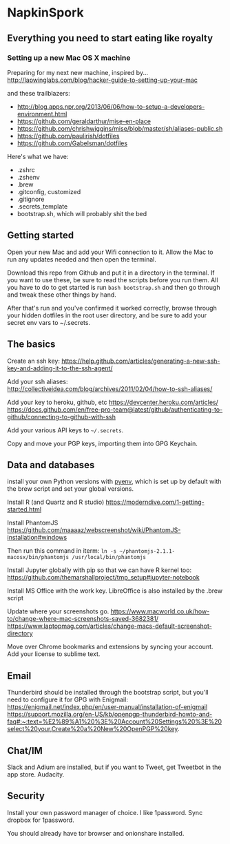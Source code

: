 # NapkinSpork
## Everything you need to start eating like royalty
### Setting up a new Mac OS X machine

Preparing for my next new machine, inspired by...
http://lapwinglabs.com/blog/hacker-guide-to-setting-up-your-mac

and these trailblazers:
+ http://blog.apps.npr.org/2013/06/06/how-to-setup-a-developers-environment.html
+ https://github.com/geraldarthur/mise-en-place
+ https://github.com/chrishwiggins/mise/blob/master/sh/aliases-public.sh
+ https://github.com/paulirish/dotfiles
+ https://github.com/GabeIsman/dotfiles

Here's what we have:

+ .zshrc
+ .zshenv
+ .brew 
+ .gitconfig, customized
+ .gitignore
+ .secrets_template
+ bootstrap.sh, which will probably shit the bed

## Getting started
Open your new Mac and add your Wifi connection to it. Allow the Mac to run any updates needed and then open the terminal.

Download this repo from Github and put it in a directory in the terminal. If you want to use these, be sure to read the scripts before you run them. All you have to do to get started is run ``bash bootstrap.sh`` and then go through and tweak these other things by hand.

After that's run and you've confirmed it worked correctly, browse through your hidden dotfiles in the root user directory, and be sure to add your secret env vars to ~/.secrets.


## The basics
Create an ssh key: https://help.github.com/articles/generating-a-new-ssh-key-and-adding-it-to-the-ssh-agent/

Add your ssh aliases: http://collectiveidea.com/blog/archives/2011/02/04/how-to-ssh-aliases/

Add your key to heroku, github, etc
https://devcenter.heroku.com/articles/<keys id="adding-keys-to-heroku"></keys>
https://docs.github.com/en/free-pro-team@latest/github/authenticating-to-github/connecting-to-github-with-ssh

Add your various API keys to `~/.secrets`.

Copy and move your PGP keys, importing them into GPG Keychain.

## Data and databases
install your own Python versions with [pyenv](https://github.com/pyenv/pyenv), which is set up by default with the brew script and set your global versions.

Install R (and Quartz and R studio)  https://moderndive.com/1-getting-started.html

Install PhantomJS
https://github.com/maaaaz/webscreenshot/wiki/PhantomJS-installation#windows

Then run this command in iterm:
`ln -s ~/phantomjs-2.1.1-macosx/bin/phantomjs /usr/local/bin/phantomjs`


Install Jupyter globally with pip so that we can have R kernel too:
https://github.com/themarshallproject/tmp_setup#jupyter-notebook

Install MS Office with the work key. LibreOffice is also installed by the .brew script

Update where your screenshots go.
https://www.macworld.co.uk/how-to/change-where-mac-screenshots-saved-3682381/
https://www.laptopmag.com/articles/change-macs-default-screenshot-directory

Move over Chrome bookmarks and extensions by syncing your account.
Add your license to sublime text.


## Email
Thunderbird should be installed through the bootstrap script, but you'll need to configure it for GPG with Enigmail: https://enigmail.net/index.php/en/user-manual/installation-of-enigmail
https://support.mozilla.org/en-US/kb/openpgp-thunderbird-howto-and-faq#:~:text=%E2%89%A1%20%3E%20Account%20Settings%20%3E%20select%20your,Create%20a%20New%20OpenPGP%20key.

## Chat/IM
Slack and Adium are installed, but if you want to Tweet, get Tweetbot in the app store. Audacity.

## Security
Install your own password manager of choice. I like 1password. Sync dropbox for 1password.

You should already have tor browser and onionshare installed.